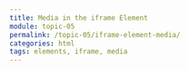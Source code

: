 ```yaml
---
title: Media in the iframe Element
module: topic-05
permalink: /topic-05/iframe-element-media/
categories: html
tags: elements, iframe, media
---
```


<div class="divider-heading"></div>

